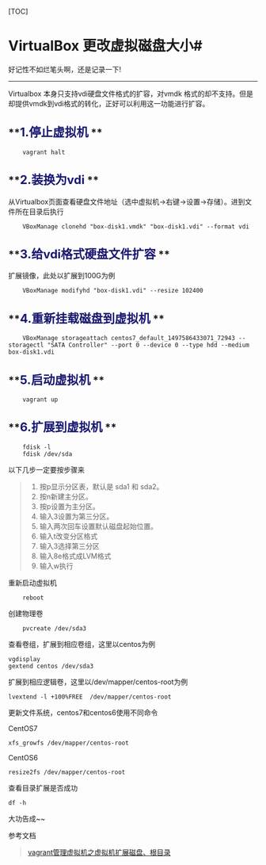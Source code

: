 
[TOC]

# **VirtualBox 更改虚拟磁盘大小**#

好记性不如烂笔头啊，还是记录一下!

----------

Virtualbox 本身只支持vdi硬盘文件格式的扩容，对vmdk 格式的却不支持。但是却提供vmdk到vdi格式的转化，正好可以利用这一功能进行扩容。<br>

## **<font color=#191970 size=5>1.停止虚拟机</font> ** ##

```
    vagrant halt
```

## **<font color=#191970 size=5>2.装换为vdi</font> ** ##

从Virtualbox页面查看硬盘文件地址（选中虚拟机->右键->设置->存储）。进到文件所在目录后执行
``` 
    VBoxManage clonehd "box-disk1.vmdk" "box-disk1.vdi" --format vdi
```

## **<font color=#191970 size=5>3.给vdi格式硬盘文件扩容</font> ** ##

扩展镜像，此处以扩展到100G为例
``` 
    VBoxManage modifyhd "box-disk1.vdi" --resize 102400
```

## **<font color=#191970 size=5>4.重新挂载磁盘到虚拟机</font> ** ##

``` 
    VBoxManage storageattach centos7_default_1497586433071_72943 --storagectl "SATA Controller" --port 0 --device 0 --type hdd --medium box-disk1.vdi
```

## **<font color=#191970 size=5>5.启动虚拟机</font> ** ##

``` 
    vagrant up
```

## **<font color=#191970 size=5>6.扩展到虚拟机</font> ** ##

``` 
    fdisk -l  
    fdisk /dev/sda
```

以下几步一定要按步骤来

> 1. 按p显示分区表，默认是 sda1 和 sda2。
> 2. 按n新建主分区。
> 3. 按p设置为主分区。
> 4. 输入3设置为第三分区。
> 5. 输入两次回车设置默认磁盘起始位置。
> 6. 输入t改变分区格式
> 7. 输入3选择第三分区
> 8. 输入8e格式成LVM格式
> 9. 输入w执行

重新启动虚拟机

``` 
    reboot
```

创建物理卷

``` 
    pvcreate /dev/sda3
```

查看卷组，扩展到相应卷组，这里以centos为例

``` 
vgdisplay  
gextend centos /dev/sda3 
```

扩展到相应逻辑卷，这里以/dev/mapper/centos-root为例

``` 
lvextend -l +100%FREE  /dev/mapper/centos-root 
```

更新文件系统，centos7和centos6使用不同命令

CentOS7
``` 
xfs_growfs /dev/mapper/centos-root 
```
CentOS6
``` 
resize2fs /dev/mapper/centos-root  
```

查看目录扩展是否成功
``` 
df -h  
```

大功告成~~

参考文档
>[vagrant管理虚拟机之虚拟机扩展磁盘、根目录](http://blog.csdn.net/zxjxingkong/article/details/62419379)




